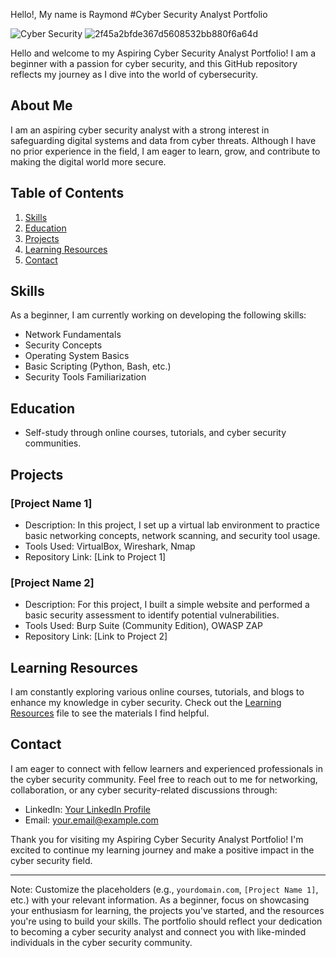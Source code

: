Hello!, My name is Raymond #Cyber Security Analyst Portfolio

![Cyber Security](![2f45a2bfde367d5608532bb880f6a64d](https://github.com/raycybersecurity/raycybersecurity/assets/90159362/34ffad5b-9a23-48c5-973c-651a3e470b95)
)
![2f45a2bfde367d5608532bb880f6a64d](https://github.com/raycybersecurity/raycybersecurity/assets/90159362/2a59d1c6-13ba-4f41-a17e-6239b8bc07fc)


Hello and welcome to my Aspiring Cyber Security Analyst Portfolio! I am a beginner with a passion for cyber security, and this GitHub repository reflects my journey as I dive into the world of cybersecurity.

## About Me

I am an aspiring cyber security analyst with a strong interest in safeguarding digital systems and data from cyber threats. Although I have no prior experience in the field, I am eager to learn, grow, and contribute to making the digital world more secure.

## Table of Contents

1. [Skills](#skills)
2. [Education](#education)
3. [Projects](#projects)
4. [Learning Resources](#learning-resources)
5. [Contact](#contact)

## Skills

As a beginner, I am currently working on developing the following skills:

- Network Fundamentals
- Security Concepts
- Operating System Basics
- Basic Scripting (Python, Bash, etc.)
- Security Tools Familiarization

## Education

- Self-study through online courses, tutorials, and cyber security communities.

## Projects

### [Project Name 1]

- Description: In this project, I set up a virtual lab environment to practice basic networking concepts, network scanning, and security tool usage.
- Tools Used: VirtualBox, Wireshark, Nmap
- Repository Link: [Link to Project 1]

### [Project Name 2]

- Description: For this project, I built a simple website and performed a basic security assessment to identify potential vulnerabilities.
- Tools Used: Burp Suite (Community Edition), OWASP ZAP
- Repository Link: [Link to Project 2]

## Learning Resources

I am constantly exploring various online courses, tutorials, and blogs to enhance my knowledge in cyber security. Check out the [Learning Resources](learning_resources.md) file to see the materials I find helpful.

## Contact

I am eager to connect with fellow learners and experienced professionals in the cyber security community. Feel free to reach out to me for networking, collaboration, or any cyber security-related discussions through:

- LinkedIn: [Your LinkedIn Profile](https://www.linkedin.com/in/yourprofile)
- Email: your.email@example.com

Thank you for visiting my Aspiring Cyber Security Analyst Portfolio! I'm excited to continue my learning journey and make a positive impact in the cyber security field.

---

Note: Customize the placeholders (e.g., `yourdomain.com`, `[Project Name 1]`, etc.) with your relevant information. As a beginner, focus on showcasing your enthusiasm for learning, the projects you've started, and the resources you're using to build your skills. The portfolio should reflect your dedication to becoming a cyber security analyst and connect you with like-minded individuals in the cyber security community.

